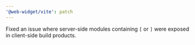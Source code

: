 ```yaml
---
'@web-widget/vite': patch
---
```


Fixed an issue where server-side modules containing `[` or `]` were exposed in client-side build products.

